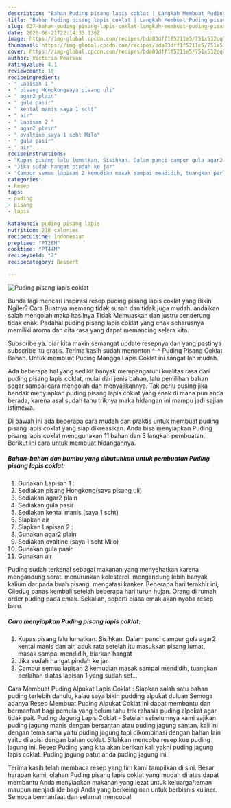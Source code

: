 ```yaml
---
description: "Bahan Puding pisang lapis coklat | Langkah Membuat Puding pisang lapis coklat Yang Paling Enak"
title: "Bahan Puding pisang lapis coklat | Langkah Membuat Puding pisang lapis coklat Yang Paling Enak"
slug: 627-bahan-puding-pisang-lapis-coklat-langkah-membuat-puding-pisang-lapis-coklat-yang-paling-enak
date: 2020-06-21T22:14:33.136Z
image: https://img-global.cpcdn.com/recipes/bda03dff1f5211e5/751x532cq70/puding-pisang-lapis-coklat-foto-resep-utama.jpg
thumbnail: https://img-global.cpcdn.com/recipes/bda03dff1f5211e5/751x532cq70/puding-pisang-lapis-coklat-foto-resep-utama.jpg
cover: https://img-global.cpcdn.com/recipes/bda03dff1f5211e5/751x532cq70/puding-pisang-lapis-coklat-foto-resep-utama.jpg
author: Victoria Pearson
ratingvalue: 4.1
reviewcount: 10
recipeingredient:
- " Lapisan 1 "
- " pisang Hongkongsaya pisang uli"
- " agar2 plain"
- " gula pasir"
- " kental manis saya 1 scht"
- " air"
- " Lapisan 2 "
- " agar2 plain"
- " ovaltine saya 1 scht Milo"
- " gula pasir"
- " air"
recipeinstructions:
- "Kupas pisang lalu lumatkan. Sisihkan. Dalam panci campur gula agar2 kental manis dan air, aduk rata setelah itu masukkan pisang lumat, masak sampai mendidih, biarkan hangat"
- "Jika sudah hangat pindah ke jar"
- "Campur semua lapisan 2 kemudian masak sampai mendidih, tuangkan perlahan diatas lapisan 1 yang sudah set..."
categories:
- Resep
tags:
- puding
- pisang
- lapis

katakunci: puding pisang lapis 
nutrition: 218 calories
recipecuisine: Indonesian
preptime: "PT28M"
cooktime: "PT44M"
recipeyield: "2"
recipecategory: Dessert

---
```



![Puding pisang lapis coklat](https://img-global.cpcdn.com/recipes/bda03dff1f5211e5/751x532cq70/puding-pisang-lapis-coklat-foto-resep-utama.jpg)

Bunda lagi mencari inspirasi resep puding pisang lapis coklat yang Bikin Ngiler? Cara Buatnya memang tidak susah dan tidak juga mudah. andaikan salah mengolah maka hasilnya Tidak Memuaskan dan justru cenderung tidak enak. Padahal puding pisang lapis coklat yang enak seharusnya memiliki aroma dan cita rasa yang dapat memancing selera kita.

Subscribe ya. biar kita makin semangat update resepnya dan yang pastinya subscribe itu gratis. Terima kasih sudah menonton ^-^ Puding Pisang Coklat Bahan. Untuk membuat Puding Mangga Lapis Coklat ini sangat lah mudah.

Ada beberapa hal yang sedikit banyak mempengaruhi kualitas rasa dari puding pisang lapis coklat, mulai dari jenis bahan, lalu pemilihan bahan segar sampai cara mengolah dan menyajikannya. Tak perlu pusing jika hendak menyiapkan puding pisang lapis coklat yang enak di mana pun anda berada, karena asal sudah tahu triknya maka hidangan ini mampu jadi sajian istimewa.


Di bawah ini ada beberapa cara mudah dan praktis untuk membuat puding pisang lapis coklat yang siap dikreasikan. Anda bisa menyiapkan Puding pisang lapis coklat menggunakan 11 bahan dan 3 langkah pembuatan. Berikut ini cara untuk membuat hidangannya.

<!--inarticleads1-->

##### Bahan-bahan dan bumbu yang dibutuhkan untuk pembuatan Puding pisang lapis coklat:

1. Gunakan  Lapisan 1 :
1. Sediakan  pisang Hongkong(saya pisang uli)
1. Sediakan  agar2 plain
1. Sediakan  gula pasir
1. Sediakan  kental manis (saya 1 scht)
1. Siapkan  air
1. Siapkan  Lapisan 2 :
1. Gunakan  agar2 plain
1. Sediakan  ovaltine (saya 1 scht Milo)
1. Gunakan  gula pasir
1. Gunakan  air


Puding sudah terkenal sebagai makanan yang menyehatkan karena mengandung serat. menurunkan kolesterol. mengandung lebih banyak kalium daripada buah pisang. mengatasi kanker. Beberapa hari terakhir ini, Ciledug panas kembali setelah beberapa hari turun hujan. Orang di rumah order puding pada emak. Sekalian, seperti biasa emak akan nyoba resep baru. 

<!--inarticleads2-->

##### Cara menyiapkan Puding pisang lapis coklat:

1. Kupas pisang lalu lumatkan. Sisihkan. Dalam panci campur gula agar2 kental manis dan air, aduk rata setelah itu masukkan pisang lumat, masak sampai mendidih, biarkan hangat
1. Jika sudah hangat pindah ke jar
1. Campur semua lapisan 2 kemudian masak sampai mendidih, tuangkan perlahan diatas lapisan 1 yang sudah set...


Cara Membuat Puding Alpukat Lapis Coklat : Siapkan salah satu bahan puding terlebih dahulu, kalau saya bikin pudding alpukat duluan Semoga adanya Resep Membuat Puding Alpukat Coklat ini dapat membantu dan bermanfaat bagi pemula yang belum tahu trik rahasia puding alpokat agar tidak pait. Puding Jagung Lapis Coklat - Setelah sebelumnya kami sajikan puding jagung manis dengan bersantan atau puding jagung santan, kali ini dengan tema sama yaitu puding jagung tapi dikombinasi dengan bahan lain yaitu dilapisi dengan bahan coklat. Silahkan mencoba resep kue puding jagung ini. Resep Puding yang kita akan berikan kali yakni puding jagung lapis coklat. Puding jagung patut anda puding jagung ini. 

Terima kasih telah membaca resep yang tim kami tampilkan di sini. Besar harapan kami, olahan Puding pisang lapis coklat yang mudah di atas dapat membantu Anda menyiapkan makanan yang lezat untuk keluarga/teman maupun menjadi ide bagi Anda yang berkeinginan untuk berbisnis kuliner. Semoga bermanfaat dan selamat mencoba!
